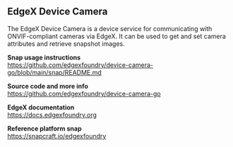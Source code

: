 EdgeX Device Camera
---
The EdgeX Device Camera is a device service for communicating with ONVIF-compliant cameras via EdgeX.
It can be used to get and set camera attributes and retrieve snapshot images.

**Snap usage instructions**  
https://github.com/edgexfoundry/device-camera-go/blob/main/snap/README.md

**Source code and more info**  
https://github.com/edgexfoundry/device-camera-go

**EdgeX documentation**  
https://docs.edgexfoundry.org

**Reference platform snap**  
https://snapcraft.io/edgexfoundry